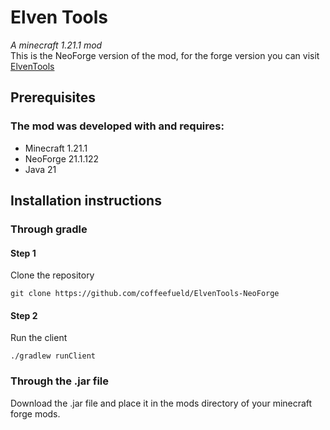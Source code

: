 # Elven Tools
*A minecraft 1.21.1 mod*
<br />
This is the NeoForge version of the mod, for the forge version you can visit [ElvenTools](https://github.com/coffeefueld/ElvenTools)
## Prerequisites
### The mod was developed with and requires:
  - Minecraft 1.21.1
  - NeoForge 21.1.122
  - Java 21
## Installation instructions
### Through gradle
#### Step 1
Clone the repository
```Bash/Zsh
git clone https://github.com/coffeefueld/ElvenTools-NeoForge
```
#### Step 2
Run the client
```Bash/Zsh
./gradlew runClient
```
### Through the .jar file
Download the .jar file and place it in the mods directory of your minecraft forge mods.
